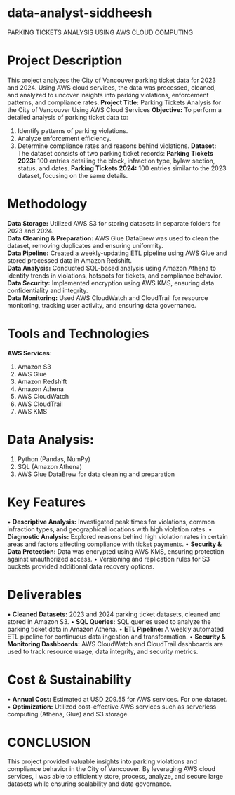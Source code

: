 # data-analyst-siddheesh
PARKING TICKETS ANALYSIS USING AWS CLOUD COMPUTING
</br>
# Project Description
This project analyzes the City of Vancouver parking ticket data for 2023 and 2024. Using AWS cloud services, the data was processed, cleaned, and analyzed to uncover insights into parking violations, enforcement patterns, and compliance rates.
**Project Title:** Parking Tickets Analysis for the City of Vancouver Using AWS Cloud Services
**Objective:** To perform a detailed analysis of parking ticket data to:
1.	Identify patterns of parking violations.
2.	Analyze enforcement efficiency.
3.	Determine compliance rates and reasons behind violations.
**Dataset:** The dataset consists of two parking ticket records:
**Parking Tickets 2023:** 100 entries detailing the block, infraction type, bylaw section, status, and dates.
**Parking Tickets 2024:** 100 entries similar to the 2023 dataset, focusing on the same details.

# Methodology
**Data Storage:** Utilized AWS S3 for storing datasets in separate folders for 2023 and 2024.
</br>
**Data Cleaning & Preparation:** AWS Glue DataBrew was used to clean the dataset, removing duplicates and ensuring uniformity.
</br>
**Data Pipeline:** Created a weekly-updating ETL pipeline using AWS Glue and stored processed data in Amazon Redshift.
</br>
**Data Analysis:** Conducted SQL-based analysis using Amazon Athena to identify trends in violations, hotspots for tickets, and compliance behavior.
</br>
**Data Security:** Implemented encryption using AWS KMS, ensuring data confidentiality and integrity.
</br>
**Data Monitoring:** Used AWS CloudWatch and CloudTrail for resource monitoring, tracking user activity, and ensuring data governance.


# Tools and Technologies
**AWS Services:**
1.	Amazon S3
2.	AWS Glue
3.	Amazon Redshift
4.	Amazon Athena
5.	AWS CloudWatch
6.	AWS CloudTrail
7.	AWS KMS

# Data Analysis:
1.	Python (Pandas, NumPy)
2.	SQL (Amazon Athena)
3.	AWS Glue DataBrew for data cleaning and preparation

# Key Features
•	**Descriptive Analysis:** Investigated peak times for violations, common infraction types, and geographical locations with high violation rates.
•	**Diagnostic Analysis:** Explored reasons behind high violation rates in certain areas and factors affecting compliance with ticket payments.
•	**Security & Data Protection:** Data was encrypted using AWS KMS, ensuring protection against unauthorized access.
•	Versioning and replication rules for S3 buckets provided additional data recovery options.

# Deliverables
•	**Cleaned Datasets:** 2023 and 2024 parking ticket datasets, cleaned and stored in Amazon S3.
•	**SQL Queries:** SQL queries used to analyze the parking ticket data in Amazon Athena.
•	**ETL Pipeline:** A weekly automated ETL pipeline for continuous data ingestion and transformation.
•	**Security & Monitoring Dashboards:** AWS CloudWatch and CloudTrail dashboards are used to track resource usage, data integrity, and security metrics.

# Cost & Sustainability
•	**Annual Cost:** Estimated at USD 209.55 for AWS services. For one dataset.
•	**Optimization:** Utilized cost-effective AWS services such as serverless computing (Athena, Glue) and S3 storage.
 
# CONCLUSION
This project provided valuable insights into parking violations and compliance behavior in the City of Vancouver. By leveraging AWS cloud services, I was able to efficiently store, process, analyze, and secure large datasets while ensuring scalability and data governance.
